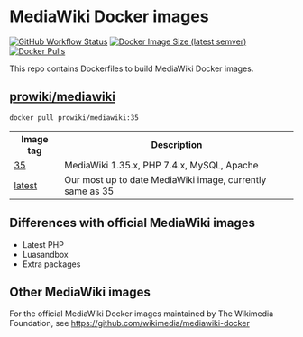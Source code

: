 # MediaWiki Docker images

[![GitHub Workflow Status](https://img.shields.io/github/workflow/status/ProfessionalWiki/mw-docker/Docker%20Build)](https://github.com/ProfessionalWiki/mw-docker/actions?query=workflow%3A"Docker+Build")
[![Docker Image Size (latest semver)](https://img.shields.io/docker/image-size/prowiki/mediawiki)](https://hub.docker.com/r/prowiki/mediawiki)
[![Docker Pulls](https://img.shields.io/docker/pulls/prowiki/mediawiki)](https://hub.docker.com/r/prowiki/mediawiki)

This repo contains Dockerfiles to build MediaWiki Docker images.

## [prowiki/mediawiki](https://hub.docker.com/repository/docker/prowiki/mediawiki)

    docker pull prowiki/mediawiki:35

<table>
	<tr>
		<th>Image tag</th>
		<th>Description</th>
	</tr>
	<tr>
		<td><a href="https://hub.docker.com/repository/docker/prowiki/mediawiki/tags?page=1&name=35">35</a></td>
		<td>MediaWiki 1.35.x, PHP 7.4.x, MySQL, Apache</td>
	</tr>
	<tr>
		<td><a href="https://hub.docker.com/repository/docker/prowiki/mediawiki/tags?page=1&name=latest">latest</a></td>
		<td>Our most up to date MediaWiki image, currently same as 35</td>
	</tr>
</table>

## Differences with official MediaWiki images

* Latest PHP
* Luasandbox
* Extra packages

## Other MediaWiki images

For the official MediaWiki Docker images maintained by The Wikimedia Foundation, see https://github.com/wikimedia/mediawiki-docker
